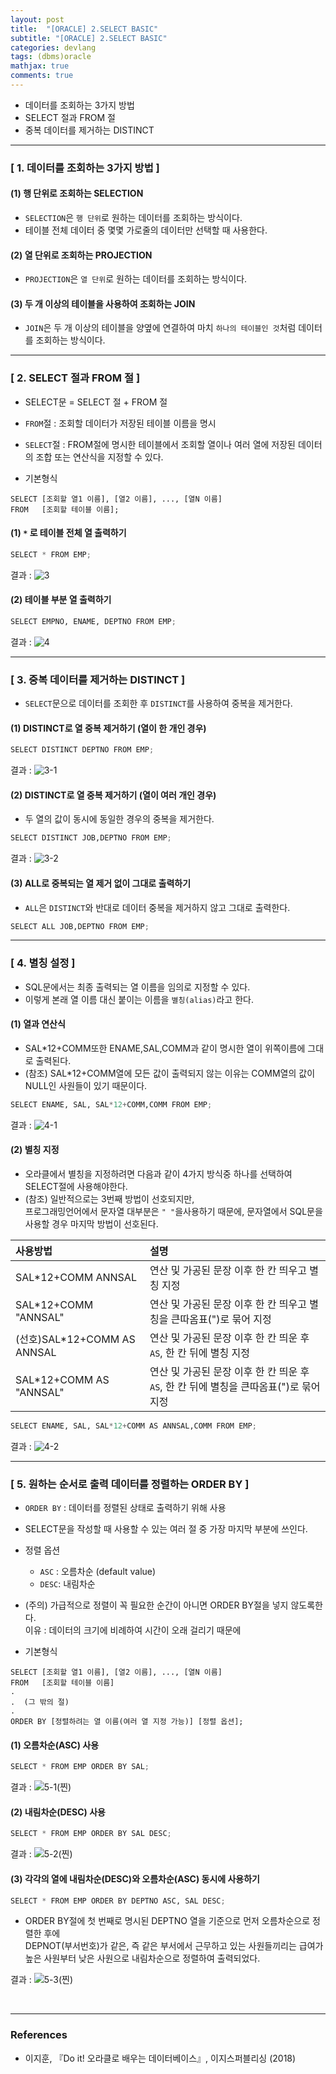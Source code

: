 ```yaml
---
layout: post
title:  "[ORACLE] 2.SELECT BASIC"
subtitle: "[ORACLE] 2.SELECT BASIC"
categories: devlang
tags: (dbms)oracle
mathjax: true
comments: true
---
```

-  데이터를 조회하는 3가지 방법
- SELECT 절과 FROM 절
- 중복 데이터를 제거하는 DISTINCT

---

### [ 1. 데이터를 조회하는 3가지 방법 ]

#### (1) 행 단위로 조회하는 SELECTION
- `SELECTION`은 `행 단위`로 원하는 데이터를 조회하는 방식이다.
- 테이블 전체 데이터 중 몇몇 가로줄의 데이터만 선택할 때 사용한다.

#### (2) 열 단위로 조회하는 PROJECTION
- `PROJECTION`은 `열 단위`로 원하는 데이터를 조회하는 방식이다.

#### (3) 두 개 이상의 테이블을 사용하여 조회하는 JOIN
- `JOIN`은 두 개 이상의 테이블을 양옆에 연결하여 마치 `하나의 테이블인 것`처럼 데이터를 조회하는 방식이다.

---
### [ 2. SELECT 절과 FROM 절 ]
- SELECT문 = SELECT 절 + FROM 절
- `FROM`절 : 조회할 데이터가 저장된 테이블 이름을 명시
- `SELECT`절 : FROM절에 명시한 테이블에서 조회할 열이나 여러 열에 저장된 데이터의 조합 또는 연산식을 지정할 수 있다.

- 기본형식
```
SELECT [조회할 열1 이름], [열2 이름], ..., [열N 이름]
FROM   [조회할 테이블 이름];
```


#### (1)  `*` 로 테이블 전체 열 출력하기


```python
SELECT * FROM EMP;
```

결과 : 
![3](https://user-images.githubusercontent.com/53929665/92938332-5f9b5880-f487-11ea-834f-0a933c9bd524.JPG)

#### (2) 테이블 부분 열 출력하기


```python
SELECT EMPNO, ENAME, DEPTNO FROM EMP;
```

결과 :
![4](https://user-images.githubusercontent.com/53929665/92938333-60cc8580-f487-11ea-95bd-a9f88841bfc4.JPG)

---
### [ 3. 중복 데이터를 제거하는 DISTINCT ] 
- `SELECT`문으로 데이터를 조회한 후 `DISTINCT`를 사용하여 중복을 제거한다.

#### (1) DISTINCT로 열 중복 제거하기 (열이 한 개인 경우)


```python
SELECT DISTINCT DEPTNO FROM EMP;
```

결과 : 
![3-1](https://user-images.githubusercontent.com/53929665/92939291-8e65fe80-f488-11ea-8783-354f6c502154.JPG)

#### (2) DISTINCT로 열 중복 제거하기 (열이 여러 개인 경우)
- 두 열의 값이 동시에 동일한 경우의 중복을 제거한다.


```python
SELECT DISTINCT JOB,DEPTNO FROM EMP;
```

결과 : 
![3-2](https://user-images.githubusercontent.com/53929665/92939296-902fc200-f488-11ea-946a-1df40e510264.JPG)


#### (3) ALL로 중복되는 열 제거 없이 그대로 출력하기
- `ALL`은 `DISTINCT`와 반대로 데이터 중복을 제거하지 않고 그대로 출력한다.


```python
SELECT ALL JOB,DEPTNO FROM EMP;
```

---
### [ 4. 별칭 설정 ]
- SQL문에서는 최종 출력되는 열 이름을 임의로 지정할 수 있다.
- 이렇게 본래 열 이름 대신 붙이는 이름을 `별칭(alias)`라고 한다.

#### (1) 열과 연산식
- SAL*12+COMM또한 ENAME,SAL,COMM과 같이 명시한 열이 위쪽이름에 그대로 출력된다.
- (참조) SAL*12+COMM열에 모든 값이 출력되지 않는 이유는 COMM열의 값이 NULL인 사원들이 있기 때문이다.


```python
SELECT ENAME, SAL, SAL*12+COMM,COMM FROM EMP;
```

결과 :
![4-1](https://user-images.githubusercontent.com/53929665/92938334-60cc8580-f487-11ea-92b5-2d78a06f7eca.JPG)

#### (2) 별칭 지정
- 오라클에서 별칭을 지정하려면 다음과 같이 4가지 방식중 하나를 선택하여 SELECT절에 사용해야한다.
- (참조) 일반적으로는 3번째 방법이 선호되지만,  
프로그래밍언어에서 문자열 대부분은 `" "`을사용하기 때문에, 문자열에서 SQL문을 사용할 경우 마지막 방법이 선호된다. 

|사용방법|설명|
|:-------|:----|
|SAL*12+COMM ANNSAL|연산 및 가공된 문장 이후 한 칸 띄우고 별칭 지정|
|SAL*12+COMM "ANNSAL"|연산 및 가공된 문장 이후 한 칸 띄우고 별칭을 큰따옴표(")로 묶어 지정|
|(선호)SAL*12+COMM  AS ANNSAL|연산 및 가공된 문장 이후 한 칸 띄운 후 `AS`, 한 칸 뒤에 별칭 지정|
|SAL*12+COMM AS "ANNSAL"|연산 및 가공된 문장 이후 한 칸 띄운 후 `AS`, 한 칸 뒤에 별칭을 큰따옴표(")로 묶어 지정|


```python
SELECT ENAME, SAL, SAL*12+COMM AS ANNSAL,COMM FROM EMP;
```

결과 :
![4-2](https://user-images.githubusercontent.com/53929665/92938336-61651c00-f487-11ea-94aa-16ea43c546ff.JPG)

---
### [ 5. 원하는 순서로 출력 데이터를 정렬하는 ORDER BY ]
- `ORDER BY` : 데이터를 정렬된 상태로 출력하기 위해 사용
- SELECT문을 작성할 때 사용할 수 있는 여러 절 중 가장 마지막 부분에 쓰인다.
- 정렬 옵션
    - `ASC` : 오름차순  (default value)
    - `DESC`: 내림차순
    
    
- (주의) 가급적으로 정렬이 꼭 필요한 순간이 아니면 ORDER BY절을 넣지 않도록한다.  
이유 : 데이터의 크기에 비례하여 시간이 오래 걸리기 때문에


- 기본형식
```
SELECT [조회할 열1 이름], [열2 이름], ..., [열N 이름]
FROM   [조회할 테이블 이름]
.
.  (그 밖의 절)
.
ORDER BY [정렬하려는 열 이름(여러 열 지정 가능)] [정렬 옵션];
```


#### (1) 오름차순(ASC) 사용


```python
SELECT * FROM EMP ORDER BY SAL;
```

결과 :
![5-1(찐)](https://user-images.githubusercontent.com/53929665/92938339-61fdb280-f487-11ea-9a23-0b261bc6a5c7.JPG)


#### (2) 내림차순(DESC) 사용


```python
SELECT * FROM EMP ORDER BY SAL DESC;
```

결과 : 
![5-2(찐)](https://user-images.githubusercontent.com/53929665/92938342-61fdb280-f487-11ea-97f8-062650acda88.JPG)

#### (3) 각각의 열에 내림차순(DESC)와 오름차순(ASC) 동시에 사용하기


```python
SELECT * FROM EMP ORDER BY DEPTNO ASC, SAL DESC;
```

- ORDER BY절에 첫 번째로 명시된 DEPTNO 열을 기준으로 먼저 오름차순으로 정렬한 후에  
DEPNOT(부서번호)가 같은, 즉 같은 부서에서 근무하고 있는 사원들끼리는 급여가 높은 사원부터 낮은 사원으로 내림차순으로 정렬하여 출력되었다.

결과 : 
![5-3(찐)](https://user-images.githubusercontent.com/53929665/92938345-62964900-f487-11ea-9fa7-24f6bb54f9c2.JPG)


<br>

---

### References

- 이지훈, 『Do it! 오라클로 배우는 데이터베이스』, 이지스퍼블리싱 (2018)

